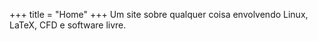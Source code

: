 +++
title = "Home"
+++
Um site sobre qualquer coisa envolvendo Linux, LaTeX, CFD e software livre.

